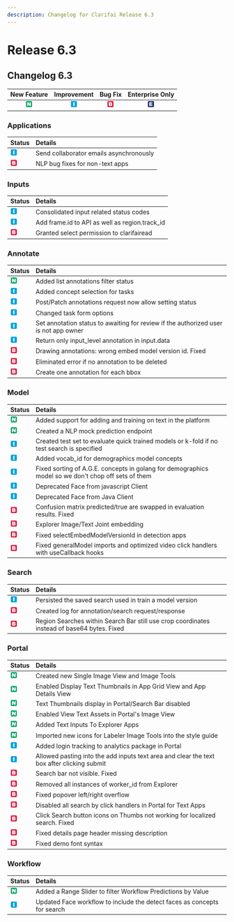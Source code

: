 ```yaml
---
description: Changelog for Clarifai Release 6.3
---
```


# Release 6.3

## Changelog 6.3

| New Feature | Improvement | Bug Fix | Enterprise Only |
| :---: | :---: | :---: | :---: |
| ![](/img/new_feature.jpg) | ![](/img/improvement.jpg) | ![](/img/bug.jpg) | ![](/img/enterprise.jpg) |

### Applications

| Status | Details |
| :--- | :--- |
| ![](/img/improvement.jpg) | Send collaborator emails asynchronously |
| ![](/img/bug.jpg) | NLP bug fixes for non-text apps |

### Inputs

| Status | Details |
| :--- | :--- |
| ![](/img/improvement.jpg) | Consolidated input related status codes |
| ![](/img/improvement.jpg) | Add frame.id to API as well as region.track\_id |
| ![](/img/bug.jpg) | Granted select permission to clarifairead |

### Annotate

| Status | Details |
| :--- | :--- |
| ![](/img/new_feature.jpg) | Added list annotations filter status |
| ![](/img/improvement.jpg) | Added concept selection for tasks |
| ![](/img/improvement.jpg) | Post/Patch annotations request now allow setting status |
| ![](/img/improvement.jpg) | Changed task form options |
| ![](/img/improvement.jpg) | Set annotation status to awaiting for review if the authorized user is not app owner |
| ![](/img/improvement.jpg) | Return only input\_level annotation in input.data |
| ![](/img/bug.jpg) | Drawing annotations: wrong embed model version id. Fixed |
| ![](/img/bug.jpg) | Eliminated error if no annotation to be deleted |
| ![](/img/bug.jpg) | Create one annotation for each bbox |

### Model

| Status | Details |
| :--- | :--- |
| ![](/img/new_feature.jpg) | Added support for adding and training on text in the platform |
| ![](/img/new_feature.jpg) | Created a NLP mock prediction endpoint |
| ![](/img/improvement.jpg) | Created test set to evaluate quick trained models or k-fold if no test search is specified |
| ![](/img/improvement.jpg) | Added vocab\_id for demographics model concepts |
| ![](/img/improvement.jpg) | Fixed sorting of A.G.E. concepts in golang for demographics model so we don't chop off sets of them |
| ![](/img/improvement.jpg) | Deprecated Face from javascript Client |
| ![](/img/improvement.jpg) | Deprecated Face from Java Client |
| ![](/img/bug.jpg) | Confusion matrix predicted/true are swapped in evaluation results. Fixed |
| ![](/img/bug.jpg) | Explorer Image/Text Joint embedding |
| ![](/img/bug.jpg) | Fixed selectEmbedModelVersionId in detection apps |
| ![](/img/bug.jpg) | Fixed generalModel imports and optimized video click handlers with useCallback hooks |

### Search

| Status | Details |
| :--- | :--- |
| ![](/img/improvement.jpg) | Persisted the saved search used in train a model version |
| ![](/img/bug.jpg) | Created log for annotation/search request/response |
| ![](/img/bug.jpg) | Region Searches within Search Bar still use crop coordinates instead of base64 bytes. Fixed |

### Portal

| Status | Details |
| :--- | :--- |
| ![](/img/new_feature.jpg) | Created new Single Image View and Image Tools |
| ![](/img/new_feature.jpg) | Enabled Display Text Thumbnails in App Grid View and App Details View |
| ![](/img/new_feature.jpg) | Text Thumbnails display in Portal/Search Bar disabled |
| ![](/img/new_feature.jpg) | Enabled View Text Assets in Portal's Image View |
| ![](/img/new_feature.jpg) | Added Text Inputs To Explorer Apps |
| ![](/img/new_feature.jpg) | Imported new icons for Labeler Image Tools into the style guide |
| ![](/img/improvement.jpg) | Added login tracking to analytics package in Portal |
| ![](/img/improvement.jpg) | Allowed pasting into the add inputs text area and clear the text box after clicking submit |
| ![](/img/bug.jpg) | Search bar not visible. Fixed |
| ![](/img/bug.jpg) | Removed all instances of worker\_id from Explorer |
| ![](/img/bug.jpg) | Fixed popover left/right overflow |
| ![](/img/bug.jpg) | Disabled all search by click handlers in Portal for Text Apps |
| ![](/img/bug.jpg) | Click Search button icons on Thumbs not working for localized search. Fixed |
| ![](/img/bug.jpg) | Fixed details page header missing description |
| ![](/img/bug.jpg) | Fixed demo font syntax |

### Workflow

| Status | Details |
| :--- | :--- |
| ![](/img/new_feature.jpg) | Added a Range Slider to filter Workflow Predictions by Value |
| ![](/img/improvement.jpg) | Updated Face workflow to include the detect faces as concepts for search |
